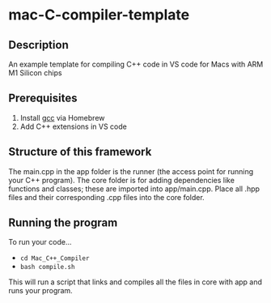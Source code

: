 # mac-C-compiler-template
## Description  
An example template for compiling C++ code in VS code for Macs with ARM M1 Silicon chips  

## Prerequisites  

1. Install [gcc](https://formulae.brew.sh/formula/gcc) via Homebrew  
2. Add C++ extensions in VS code

## Structure of this framework

The main.cpp in the app folder is the runner (the access point for running your C++ program). The core folder is for adding dependencies like functions and classes; these are imported into app/main.cpp.
Place all .hpp files and their corresponding .cpp files into the core folder.

## Running the program
  
To run your code...  
- `cd Mac_C++_Compiler`  
- `bash compile.sh`  
  
This will run a script that links and compiles all the files in core with app and runs your program.  

